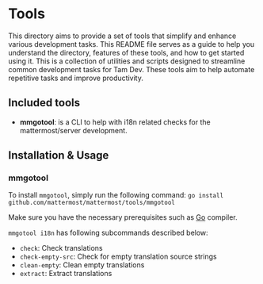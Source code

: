 # Tools

This directory aims to provide a set of tools that simplify and enhance various development tasks. This README file serves as a guide to help you understand the directory, features of these tools, and how to get started using it. This is a collection of utilities and scripts designed to streamline common development tasks for Tam Dev. These tools aim to help automate repetitive tasks and improve productivity.

## Included tools

* **mmgotool**: is a CLI to help with i18n related checks for the mattermost/server development.

## Installation & Usage

### mmgotool

To install `mmgotool`, simply run the following command: `go install github.com/mattermost/mattermost/tools/mmgotool`

Make sure you have the necessary prerequisites such as [Go](https://go.dev/) compiler.

`mmgotool i18n` has following subcommands described below:

* `check`: Check translations
* `check-empty-src`: Check for empty translation source strings
* `clean-empty`: Clean empty translations
* `extract`: Extract translations
